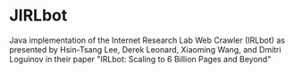 JIRLbot
=======

Java implementation of the Internet Research Lab Web Crawler (IRLbot) as presented by Hsin-Tsang Lee, Derek Leonard, Xiaoming Wang, and Dmitri Loguinov in their paper "IRLbot: Scaling to 6 Billion Pages and Beyond"
